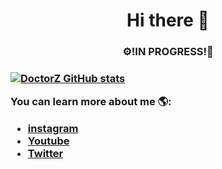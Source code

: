 <h1 align="center">Hi there 👋</h1>
<h3 align="center">⚙️!IN PROGRESS!🔧<h3>

 [![DoctorZ GitHub stats](https://github-readme-stats.vercel.app/api?username=DoctorZ-0525)](https://github.com/anuraghazra/github-readme-stats)

You can learn more about me 🌎:
- [instagram](https://www.instagram.com/julian_almario0525/)
- [Youtube](https://www.youtube.com/DoctorZ_)
- [Twitter](https://twitter.com/DocZ_0525)
<!--
**DoctorZ-0525/DoctorZ-0525** is a ✨ _special_ ✨ repository because its `README.md` (this file) appears on your GitHub profile.

Here are some ideas to get you started:

- 🔭 I’m currently working on ...
- 🌱 I’m currently learning ...
- 👯 I’m looking to collaborate on ...
- 🤔 I’m looking for help with ...
- 💬 Ask me about ...
- 📫 How to reach me: ...
- 😄 Pronouns: ...
- ⚡ Fun fact: ...
-->
